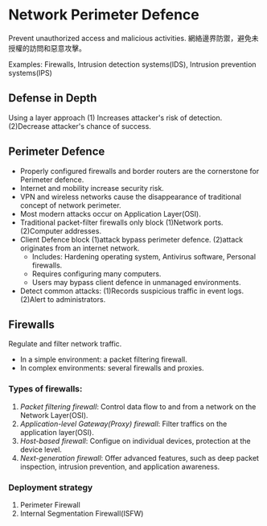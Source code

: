 # Network Perimeter Defence
Prevent unauthorized access and malicious activities.
網絡邊界防禦，避免未授權的訪問和惡意攻擊。

Examples: Firewalls, Intrusion detection systems(IDS), Intrusion prevention systems(IPS)
## Defense in Depth
Using a layer approach (1) Increases attacker's risk of detection. (2)Decrease attacker's chance of success.
## Perimeter Defence
- Properly configured firewalls and border routers are the cornerstone for Perimeter defence.
- Internet and mobility increase security risk.
- VPN and wireless networks cause the disappearance of traditional concept of network perimeter.
- Most modern attacks occur on Application Layer(OSI).
- Traditional packet-filter firewalls only block (1)Network ports. (2)Computer addresses.
- Client Defence block (1)attack bypass perimeter defence. (2)attack originates from an internet network.
  - Includes: Hardening operating system, Antivirus software, Personal firewalls.
  - Requires configuring many computers.
  - Users may bypass client defence in unmanaged environments.
- Detect common attacks: (1)Records suspicious traffic in event logs. (2)Alert to administrators.
## Firewalls
Regulate and filter network traffic.
- In a simple environment: a packet filtering firewall.
- In complex environments: several firewalls and proxies.
### Types of firewalls:
1. *Packet filtering firewall*: Control data flow to and from a network on the Network Layer(OSI). 
2. *Application-level Gateway(Proxy) firewall*: Filter traffics on the application layer(OSI).
3. *Host-based firewall*: Configue on individual devices, protection at the device level.
4. *Next-generation firewall*: Offer advanced features, such as deep packet inspection, intrusion prevention, and application awareness.
### Deployment strategy
1. Perimeter Firewall
2. Internal Segmentation Firewall(ISFW)
